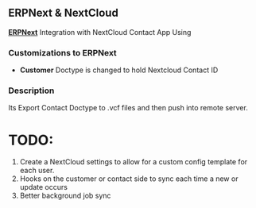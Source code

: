 ## ERPNext & NextCloud

**[ERPNext](https://github.com/frappe/erpnext)** Integration with NextCloud Contact App
Using 

### Customizations to ERPNext
- **Customer** Doctype is changed to hold Nextcloud Contact ID


### Description

Its Export Contact Doctype to .vcf files
and then push into remote server.

# TODO:
1. Create a NextCloud settings to allow for a custom config template for each user.
2. Hooks on the customer or contact side to sync each time a new or update occurs
3. Better background job sync
